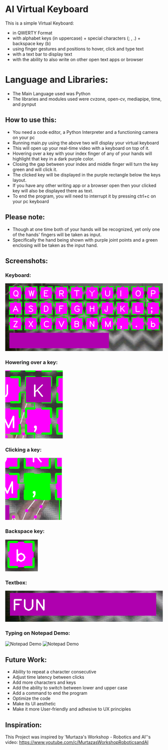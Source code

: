 # AI Virtual Keyboard

This is a simple Virtual Keyboard:
- in QWERTY Format
- with alphabet keys (in uppercase) + special characters (; , .) + backspace key (b)
- using finger gestures and positions to hover, click and type text
- with a text bar to display text
- with the ability to also write on other open text apps or browser

# Language and Libraries:
- The Main Language used was Python
- The libraries and modules used were cvzone, open-cv, mediapipe, time, and pynput

## How to use this:
- You need a code editor, a Python Interpreter and a functioning camera on your pc
- Running main.py using the above two will display your virtual keyboard
- This will open up your real-time video with a keyboard on top of it.
- Hovering over a key with your index finger of any of your hands will highlight that key in a dark purple color.
- Closing the gap between your index and middle finger will turn the key green and will click it.
- The clicked key will be displayed in the purple rectangle below the keys layout.
- If you have any other writing app or a browser open then your clicked key will also be displayed there as text.
- To end the program, you will need to interrupt it by pressing ctrl+c on your pc keyboard

## Please note:
- Though at one time both of your hands will be recognized, yet only one of the hands' fingers will be taken as input.
- Specifically the hand being shown with purple joint points and a green enclosing will be taken as the input hand.

## Screenshots:
### Keyboard:
![Keyboard](https://github.com/batool-ahmed/AI-Virtual-Keyboard/blob/main/images/keyboard.PNG)
### Howering over a key:
![Hover](https://github.com/batool-ahmed/AI-Virtual-Keyboard/blob/main/images/hover.PNG)
### Clicking a key: 
![Click](https://github.com/batool-ahmed/AI-Virtual-Keyboard/blob/main/images/click.PNG)
### Backspace key:
![Backspace](https://github.com/batool-ahmed/AI-Virtual-Keyboard/blob/main/images/back-key.PNG)
### Textbox:
![Textbox](https://github.com/batool-ahmed/AI-Virtual-Keyboard/blob/main/images/text.PNG)
### Typing on Notepad Demo:
![Notepad Demo](https://github.com/batool-ahmed/AI-Virtual-Keyboard/blob/main/images/notepad-demo.gif)
<img src="[https://github.com/Adnan-Asif/3D-Optimal-Path-Planinng-and-Compression/blob/main/imgs/car2_gif.gif](https://github.com/batool-ahmed/AI-Virtual-Keyboard/blob/main/images/notepad-demo.gif)" alt="Notepad Demo" >

## Future Work:
- Ability to repeat a character consecutive
- Adjust time latency between clicks
- Add more characters and keys
- Add the ability to switch between lower and upper case
- Add a command to end the program
- Optimize the code
- Make its UI aesthetic
- Make it more User-friendly and adhesive to UX principles

## Inspiration:
This Project was inspired by 'Murtaza's Workshop - Robotics and AI''s video: https://www.youtube.com/c/MurtazasWorkshopRoboticsandAI

